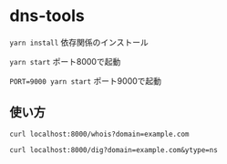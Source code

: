 # dns-tools

`yarn install` 依存関係のインストール

`yarn start` ポート8000で起動

`PORT=9000 yarn start` ポート9000で起動

## 使い方

```
curl localhost:8000/whois?domain=example.com

curl localhost:8000/dig?domain=example.com&ytype=ns
```